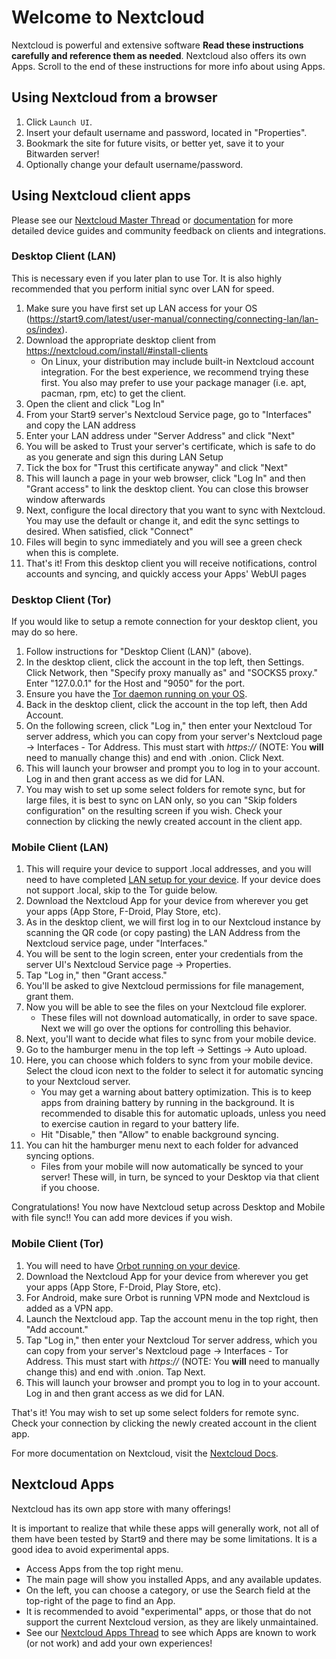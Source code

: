 # Welcome to Nextcloud

Nextcloud is powerful and extensive software **Read these instructions carefully and reference them as needed**. Nextcloud also offers its own Apps. Scroll to the end of these instructions for more info about using Apps.


## Using Nextcloud from a browser

1. Click `Launch UI`.
1. Insert your default username and password, located in "Properties".
1. Bookmark the site for future visits, or better yet, save it to your Bitwarden server!
1. Optionally change your default username/password.

## Using Nextcloud client apps

Please see our [Nextcloud Master Thread](https://community.start9.com/t/nextcloud-master-thread) or [documentation](https://docs.start9.com/latest/user-manual/service-guides/nextcloud/index) for more detailed device guides and community feedback on clients and integrations.

### Desktop Client (LAN)

This is necessary even if you later plan to use Tor. It is also highly recommended that you perform initial sync over LAN for speed.

1. Make sure you have first set up LAN access for your OS (https://start9.com/latest/user-manual/connecting/connecting-lan/lan-os/index).
1. Download the appropriate desktop client from https://nextcloud.com/install/#install-clients
    - On Linux, your distribution may include built-in Nextcloud account integration. For the best experience, we recommend trying these first.  You also may prefer to use your package manager (i.e. apt, pacman, rpm, etc) to get the client.
1. Open the client and click "Log In"
1. From your Start9 server's Nextcloud Service page, go to "Interfaces" and copy the LAN address
1. Enter your LAN address under "Server Address" and click "Next"
1. You will be asked to Trust your server's certificate, which is safe to do as you generate and sign this during LAN Setup
1. Tick the box for "Trust this certificate anyway" and click "Next"
1. This will launch a page in your web browser, click "Log In" and then "Grant access" to link the desktop client. You can close this browser window afterwards
1. Next, configure the local directory that you want to sync with Nextcloud. You may use the default or change it, and edit the sync settings to desired. When satisfied, click "Connect"
1. Files will begin to sync immediately and you will see a green check when this is complete.
1. That's it! From this desktop client you will receive notifications, control accounts and syncing, and quickly access your Apps' WebUI pages

### Desktop Client (Tor)

If you would like to setup a remote connection for your desktop client, you may do so here.

1. Follow instructions for "Desktop Client (LAN)" (above).
1. In the desktop client, click the account in the top left, then Settings. Click Network, then "Specify proxy manually as" and "SOCKS5 proxy." Enter "127.0.0.1" for the Host and "9050" for the port.
1. Ensure you have the [Tor daemon running on your OS](https://start9.com/latest/user-manual/connecting/connecting-tor/tor-os/index).
1. Back in the desktop client, click the account in the top left, then Add Account.
1. On the following screen, click "Log in," then enter your Nextcloud Tor server address, which you can copy from your server's Nextcloud page -> Interfaces - Tor Address. This must start with *https://* (NOTE: You __will__ need to manually change this) and end with .onion. Click Next.
1. This will launch your browser and prompt you to log in to your account. Log in and then grant access as we did for LAN.
1. You may wish to set up some select folders for remote sync, but for large files, it is best to sync on LAN only, so you can "Skip folders configuration" on the resulting screen if you wish. Check your connection by clicking the newly created account in the client app.

### Mobile Client (LAN)

1. This will require your device to support .local addresses, and you will need to have completed [LAN setup for your device](https://start9.com/latest/user-manual/connecting/connecting-lan/lan-os/index). If your device does not support .local, skip to the Tor guide below.
1. Download the Nextcloud App for your device from wherever you get your apps (App Store, F-Droid, Play Store, etc).
1. As in the desktop client, we will first log in to our Nextcloud instance by scanning the QR code (or copy pasting) the LAN Address from the Nextcloud service page, under "Interfaces."
1. You will be sent to the login screen, enter your credentials from the server UI's Nextcloud Service page -> Properties.
1. Tap "Log in," then "Grant access."
1. You'll be asked to give Nextcloud permissions for file management, grant them.
1. Now you will be able to see the files on your Nextcloud file explorer.
    - These files will not download automatically, in order to save space. Next we will go over the options for controlling this behavior.
1. Next, you'll want to decide what files to sync from your mobile device.
1. Go to the hamburger menu in the top left -> Settings -> Auto upload.
1. Here, you can choose which folders to sync from your mobile device. Select the cloud icon next to the folder to select it for automatic syncing to your Nextcloud server.
    - You may get a warning about battery optimization. This is to keep apps from draining battery by running in the background. It is recommended to disable this for automatic uploads, unless you need to exercise caution in regard to your battery life.
    - Hit "Disable," then "Allow" to enable background syncing.
1. You can hit the hamburger menu next to each folder for advanced syncing options.
    - Files from your mobile will now automatically be synced to your server! These will, in turn, be synced to your Desktop via that client if you choose.

Congratulations! You now have Nextcloud setup across Desktop and Mobile with file sync!! You can add more devices if you wish.

### Mobile Client (Tor)

1. You will need to have [Orbot running on your device](https://start9.com/latest/user-manual/connecting/connecting-tor/tor-os/index).
1. Download the Nextcloud App for your device from wherever you get your apps (App Store, F-Droid, Play Store, etc).
1. For Android, make sure Orbot is running VPN mode and Nextcloud is added as a VPN app.
1. Launch the Nextcloud app. Tap the account menu in the top right, then "Add account."
1. Tap "Log in," then enter your Nextcloud Tor server address, which you can copy from your server's Nextcloud page -> Interfaces - Tor Address. This must start with *https://* (NOTE: You __will__ need to manually change this) and end with .onion. Tap Next.
1. This will launch your browser and prompt you to log in to your account. Log in and then grant access as we did for LAN.

That's it! You may wish to set up some select folders for remote sync. Check your connection by clicking the newly created account in the client app.

For more documentation on Nextcloud, visit the [Nextcloud Docs](https://docs.nextcloud.com/).

## Nextcloud Apps

Nextcloud has its own app store with many offerings!

It is important to realize that while these apps will generally work, not all of them have been tested by Start9 and there may be some limitations. It is a good idea to avoid experimental apps.

- Access Apps from the top right menu.
- The main page will show you installed Apps, and any available updates.
- On the left, you can choose a category, or use the Search field at the top-right of the page to find an App.
- It is recommended to avoid "experimental" apps, or those that do not support the current Nextcloud version, as they are likely unmaintained.
- See our [Nextcloud Apps Thread](https://community.start9.com/t/nextcloud-apps-master-thread/) to see which Apps are known to work (or not work) and add your own experiences!
